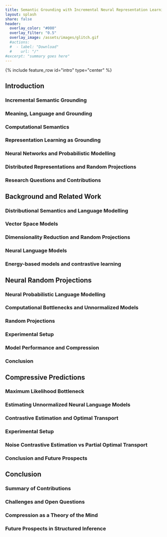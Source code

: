 ```yaml
---
title: Semantic Grounding with Incremental Neural Representation Learning
layout: splash
share: false
header:
  overlay_color: "#000"
  overlay_filter: "0.5"
  overlay_image: /assets/images/glitch.gif
  #actions:
  #  - label: "Download"
  #    url: "/"
#excerpt: "summary goes here"
---
```


{% include feature_row id="intro" type="center" %}

## Introduction

### Incremental Semantic Grounding
### Meaning, Language and Grounding
### Computational Semantics
### Representation Learning as Grounding
### Neural Networks and Probabilistic Modelling
### Distributed Representations and Random Projections
### Research Questions and Contributions

## Background and Related Work
### Distributional Semantics and Language Modelling
### Vector Space Models
### Dimensionality Reduction and Random Projections
### Neural Language Models
### Energy-based models and contrastive learning

## Neural Random Projections

### Neural Probabilistic Language Modelling
### Computational Bottlenecks and Unnormalized Models
### Random Projections
### Experimental Setup
### Model Performance and Compression
### Conclusion

## Compressive Predictions

### Maximum Likelihood Bottleneck
### Estimating Unnormalized Neural Language Models 
### Contrastive Estimation and Optimal Transport
### Experimental Setup
### Noise Contrastive Estimation vs Partial Optimal Transport
### Conclusion and Future Prospects

## Conclusion

### Summary of Contributions
### Challenges and Open Questions
### Compression as a Theory of the Mind
### Future Prospects in Structured Inference








